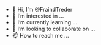 - 👋 Hi, I’m @FraindTreder
- 👀 I’m interested in ...
- 🌱 I’m currently learning ...
- 💞️ I’m looking to collaborate on ...
- 📫 How to reach me ...

<!---
FraindTreder/FraindTreder is a ✨ special ✨ repository because its `README.md` (this file) appears on your GitHub profile.
You can click the Preview link to take a look at your changes.
--->
